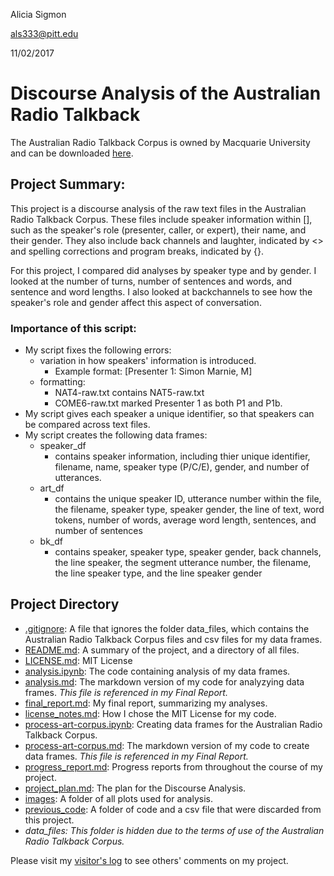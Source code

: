 Alicia Sigmon

als333@pitt.edu

11/02/2017

# Discourse Analysis of the Australian Radio Talkback 

The Australian Radio Talkback Corpus is owned by Macquarie University and can be downloaded [here](https://www.ausnc.org.au/corpora/art).

## Project Summary: 

This project is a discourse analysis of the raw text files in the Australian Radio Talkback Corpus.
These files include speaker information within [], such as the speaker's role (presenter, caller, or expert), their name, and their gender.
They also include back channels and laughter, indicated by <> and spelling corrections and program breaks, indicated by {}.

For this project, I compared did analyses by speaker type and by gender. I looked at the number of turns, number of sentences and words, 
and sentence and word lengths. I also looked at backchannels to see how the speaker's role and gender affect this aspect of conversation.

### Importance of this script:
- My script fixes the following errors:
	- variation in how speakers' information is introduced.
		- Example format: [Presenter 1: Simon Marnie, M]
	- formatting:
		- NAT4-raw.txt contains NAT5-raw.txt
		- COME6-raw.txt marked Presenter 1 as both P1 and P1b.
- My script gives each speaker a unique identifier, so that speakers can be compared across text files.
- My script creates the following data frames:
	- speaker_df
		- contains speaker information, including thier unique identifier, filename, name, speaker type (P/C/E), gender, and number of utterances.
	- art_df
		- contains the unique speaker ID, utterance number within the file, the filename, speaker type, speaker gender, the line of text, word tokens,
		number of words, average word length, sentences, and number of sentences
	- bk_df
		- contains speaker, speaker type, speaker gender, back channels, the line speaker, the segment utterance number, 
		the filename, the line speaker type, and the line speaker gender
		
## Project Directory
- [.gitignore](https://github.com/Data-Science-for-Linguists/Discourse-Analysis-ART-Corpus/blob/master/.gitignore): A file that ignores the folder data_files, which contains the Australian Radio Talkback Corpus files and csv files for my data frames.
- [README.md](https://github.com/Data-Science-for-Linguists/Discourse-Analysis-ART-Corpus/blob/master/README.md): A summary of the project, and a directory of all files.
- [LICENSE.md](https://github.com/Data-Science-for-Linguists/Discourse-Analysis-ART-Corpus/blob/master/LICENSE.md): MIT License
- [analysis.ipynb](https://github.com/Data-Science-for-Linguists/Discourse-Analysis-ART-Corpus/blob/master/analysis.ipynb): The code containing analysis of my data frames.
- [analysis.md](https://github.com/Data-Science-for-Linguists/Discourse-Analysis-ART-Corpus/blob/master/analysis.md): The markdown version of my code for analyzying data frames. *This file is referenced in my Final Report.*
- [final_report.md](https://github.com/Data-Science-for-Linguists/Discourse-Analysis-ART-Corpus/blob/master/final_report.md): My final report, summarizing my analyses.
- [license_notes.md](https://github.com/Data-Science-for-Linguists/Discourse-Analysis-ART-Corpus/blob/master/license_notes.md): How I chose the MIT License for my code.
- [process-art-corpus.ipynb](https://github.com/Data-Science-for-Linguists/Discourse-Analysis-ART-Corpus/blob/master/process-art-corpus.ipynb): Creating data frames for the Australian Radio Talkback Corpus.
- [process-art-corpus.md](https://github.com/Data-Science-for-Linguists/Discourse-Analysis-ART-Corpus/blob/master/process-art-corpus.md): The markdown version of my code to create data frames. *This file is referenced in my Final Report.*
- [progress_report.md](https://github.com/Data-Science-for-Linguists/Discourse-Analysis-ART-Corpus/blob/master/progress_report.md): Progress reports from throughout the course of my project.
- [project_plan.md](https://github.com/Data-Science-for-Linguists/Discourse-Analysis-ART-Corpus/blob/master/project_plan.md): The plan for the Discourse Analysis.
- [images](https://github.com/Data-Science-for-Linguists/Discourse-Analysis-ART-Corpus/tree/master/images): A folder of all plots used for analysis.
- [previous_code](https://github.com/Data-Science-for-Linguists/Discourse-Analysis-ART-Corpus/tree/master/previous_code): A folder of code and a csv file that were discarded from this project.
- *data_files: This folder is hidden due to the terms of use of the Australian Radio Talkback Corpus.*

Please visit my [visitor's log](https://github.com/Data-Science-for-Linguists/Shared-Repo/blob/master/todo10_visitors_log/visitors_log_Alicia.md)
to see others' comments on my project.
